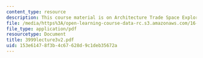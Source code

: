 ```yaml
---
content_type: resource
description: This course material is on Architecture Trade Space Exploration.
file: /media/https%3A/open-learning-course-data-rc.s3.amazonaws.com/16-892j-space-system-architecture-and-design-fall-2004/153e61478f3b4c67628d9c1deb35672a_3999lecture3v2.pdf
file_type: application/pdf
resourcetype: Document
title: 3999lecture3v2.pdf
uid: 153e6147-8f3b-4c67-628d-9c1deb35672a
---
```


